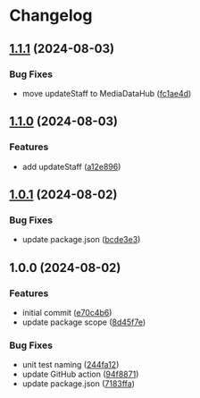 # Changelog

## [1.1.1](https://github.com/media-data-hub/sdk/compare/v1.1.0...v1.1.1) (2024-08-03)


### Bug Fixes

* move updateStaff to MediaDataHub ([fc1ae4d](https://github.com/media-data-hub/sdk/commit/fc1ae4d3cf282aefc262bd4982ee648e457db496))

## [1.1.0](https://github.com/media-data-hub/sdk/compare/v1.0.1...v1.1.0) (2024-08-03)


### Features

* add updateStaff ([a12e896](https://github.com/media-data-hub/sdk/commit/a12e8969edd913a80216a23d175cc3628cca5ecb))

## [1.0.1](https://github.com/media-data-hub/sdk/compare/v1.0.0...v1.0.1) (2024-08-02)


### Bug Fixes

* update package.json ([bcde3e3](https://github.com/media-data-hub/sdk/commit/bcde3e3989b4dcf5fbfea0e681d76cdb464166fc))

## 1.0.0 (2024-08-02)


### Features

* initial commit ([e70c4b6](https://github.com/media-data-hub/sdk/commit/e70c4b621cd4537898276a21a76c7dbe3cef5698))
* update package scope ([8d45f7e](https://github.com/media-data-hub/sdk/commit/8d45f7ef38df74cf0e1b00ac6ebd767a23ed6813))


### Bug Fixes

* unit test naming ([244fa12](https://github.com/media-data-hub/sdk/commit/244fa1235239af51c7495826e443d487b9e29b98))
* update GitHub action ([94f8871](https://github.com/media-data-hub/sdk/commit/94f8871eeee8cb20c09f4b9183fa92f0b796f826))
* update package.json ([7183ffa](https://github.com/media-data-hub/sdk/commit/7183ffa64b76fe921ce02a1a16bc81065ccad556))
